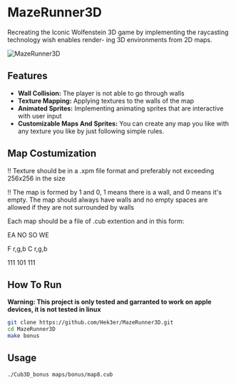 # MazeRunner3D

Recreating the Iconic Wolfenstein 3D game by implementing the raycasting technology wish enables render-
ing 3D environments from 2D maps.

![MazeRunner3D](https://fmi4cg1yoq.ufs.sh/f/cVtZuJ9vUYxc9SFNW4svORFVz5YWksKl8DIZ7rgL2duh3Ajw)

## Features

- **Wall Collision:** The player is not able to go through walls
- **Texture Mapping:** Applying textures to the walls of the map
- **Animated Sprites:** Implementing animating sprites that are interactive with user input
- **Customizable Maps And Sprites:** You can create any map you like with any texture you like by just following simple rules.

## Map Costumization

!! Texture should be in a .xpm file format and preferably not exceeding 256x256 in the size

!! The map is formed by 1 and 0, 1 means there is a wall, and 0 means it's empty. The map should always have walls and no empty spaces are allowed if they are not surrounded by walls

Each map should be a file of .cub extention and in this form:

EA <path to the texture>
NO <path to the texture>
SO <path to the texture>
WE <path to the texture>


F r,g,b
C r,g,b

111
101
111


## How To Run

**Warning: This project is only tested and garranted to work on apple devices, it is not tested in linux**

```bash
git clone https://github.com/Hek3er/MazeRunner3D.git
cd MazeRunner3D
make bonus
```

## Usage

```bash
./Cub3D_bonus maps/bonus/map8.cub
```